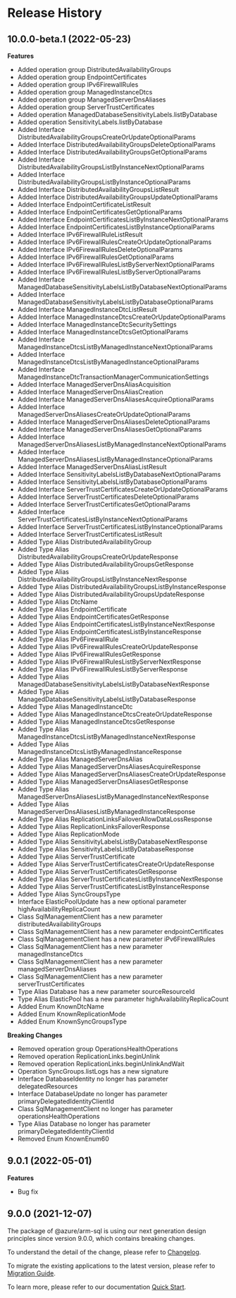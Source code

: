 # Release History
    
## 10.0.0-beta.1 (2022-05-23)
    
**Features**

  - Added operation group DistributedAvailabilityGroups
  - Added operation group EndpointCertificates
  - Added operation group IPv6FirewallRules
  - Added operation group ManagedInstanceDtcs
  - Added operation group ManagedServerDnsAliases
  - Added operation group ServerTrustCertificates
  - Added operation ManagedDatabaseSensitivityLabels.listByDatabase
  - Added operation SensitivityLabels.listByDatabase
  - Added Interface DistributedAvailabilityGroupsCreateOrUpdateOptionalParams
  - Added Interface DistributedAvailabilityGroupsDeleteOptionalParams
  - Added Interface DistributedAvailabilityGroupsGetOptionalParams
  - Added Interface DistributedAvailabilityGroupsListByInstanceNextOptionalParams
  - Added Interface DistributedAvailabilityGroupsListByInstanceOptionalParams
  - Added Interface DistributedAvailabilityGroupsListResult
  - Added Interface DistributedAvailabilityGroupsUpdateOptionalParams
  - Added Interface EndpointCertificateListResult
  - Added Interface EndpointCertificatesGetOptionalParams
  - Added Interface EndpointCertificatesListByInstanceNextOptionalParams
  - Added Interface EndpointCertificatesListByInstanceOptionalParams
  - Added Interface IPv6FirewallRuleListResult
  - Added Interface IPv6FirewallRulesCreateOrUpdateOptionalParams
  - Added Interface IPv6FirewallRulesDeleteOptionalParams
  - Added Interface IPv6FirewallRulesGetOptionalParams
  - Added Interface IPv6FirewallRulesListByServerNextOptionalParams
  - Added Interface IPv6FirewallRulesListByServerOptionalParams
  - Added Interface ManagedDatabaseSensitivityLabelsListByDatabaseNextOptionalParams
  - Added Interface ManagedDatabaseSensitivityLabelsListByDatabaseOptionalParams
  - Added Interface ManagedInstanceDtcListResult
  - Added Interface ManagedInstanceDtcsCreateOrUpdateOptionalParams
  - Added Interface ManagedInstanceDtcSecuritySettings
  - Added Interface ManagedInstanceDtcsGetOptionalParams
  - Added Interface ManagedInstanceDtcsListByManagedInstanceNextOptionalParams
  - Added Interface ManagedInstanceDtcsListByManagedInstanceOptionalParams
  - Added Interface ManagedInstanceDtcTransactionManagerCommunicationSettings
  - Added Interface ManagedServerDnsAliasAcquisition
  - Added Interface ManagedServerDnsAliasCreation
  - Added Interface ManagedServerDnsAliasesAcquireOptionalParams
  - Added Interface ManagedServerDnsAliasesCreateOrUpdateOptionalParams
  - Added Interface ManagedServerDnsAliasesDeleteOptionalParams
  - Added Interface ManagedServerDnsAliasesGetOptionalParams
  - Added Interface ManagedServerDnsAliasesListByManagedInstanceNextOptionalParams
  - Added Interface ManagedServerDnsAliasesListByManagedInstanceOptionalParams
  - Added Interface ManagedServerDnsAliasListResult
  - Added Interface SensitivityLabelsListByDatabaseNextOptionalParams
  - Added Interface SensitivityLabelsListByDatabaseOptionalParams
  - Added Interface ServerTrustCertificatesCreateOrUpdateOptionalParams
  - Added Interface ServerTrustCertificatesDeleteOptionalParams
  - Added Interface ServerTrustCertificatesGetOptionalParams
  - Added Interface ServerTrustCertificatesListByInstanceNextOptionalParams
  - Added Interface ServerTrustCertificatesListByInstanceOptionalParams
  - Added Interface ServerTrustCertificatesListResult
  - Added Type Alias DistributedAvailabilityGroup
  - Added Type Alias DistributedAvailabilityGroupsCreateOrUpdateResponse
  - Added Type Alias DistributedAvailabilityGroupsGetResponse
  - Added Type Alias DistributedAvailabilityGroupsListByInstanceNextResponse
  - Added Type Alias DistributedAvailabilityGroupsListByInstanceResponse
  - Added Type Alias DistributedAvailabilityGroupsUpdateResponse
  - Added Type Alias DtcName
  - Added Type Alias EndpointCertificate
  - Added Type Alias EndpointCertificatesGetResponse
  - Added Type Alias EndpointCertificatesListByInstanceNextResponse
  - Added Type Alias EndpointCertificatesListByInstanceResponse
  - Added Type Alias IPv6FirewallRule
  - Added Type Alias IPv6FirewallRulesCreateOrUpdateResponse
  - Added Type Alias IPv6FirewallRulesGetResponse
  - Added Type Alias IPv6FirewallRulesListByServerNextResponse
  - Added Type Alias IPv6FirewallRulesListByServerResponse
  - Added Type Alias ManagedDatabaseSensitivityLabelsListByDatabaseNextResponse
  - Added Type Alias ManagedDatabaseSensitivityLabelsListByDatabaseResponse
  - Added Type Alias ManagedInstanceDtc
  - Added Type Alias ManagedInstanceDtcsCreateOrUpdateResponse
  - Added Type Alias ManagedInstanceDtcsGetResponse
  - Added Type Alias ManagedInstanceDtcsListByManagedInstanceNextResponse
  - Added Type Alias ManagedInstanceDtcsListByManagedInstanceResponse
  - Added Type Alias ManagedServerDnsAlias
  - Added Type Alias ManagedServerDnsAliasesAcquireResponse
  - Added Type Alias ManagedServerDnsAliasesCreateOrUpdateResponse
  - Added Type Alias ManagedServerDnsAliasesGetResponse
  - Added Type Alias ManagedServerDnsAliasesListByManagedInstanceNextResponse
  - Added Type Alias ManagedServerDnsAliasesListByManagedInstanceResponse
  - Added Type Alias ReplicationLinksFailoverAllowDataLossResponse
  - Added Type Alias ReplicationLinksFailoverResponse
  - Added Type Alias ReplicationMode
  - Added Type Alias SensitivityLabelsListByDatabaseNextResponse
  - Added Type Alias SensitivityLabelsListByDatabaseResponse
  - Added Type Alias ServerTrustCertificate
  - Added Type Alias ServerTrustCertificatesCreateOrUpdateResponse
  - Added Type Alias ServerTrustCertificatesGetResponse
  - Added Type Alias ServerTrustCertificatesListByInstanceNextResponse
  - Added Type Alias ServerTrustCertificatesListByInstanceResponse
  - Added Type Alias SyncGroupsType
  - Interface ElasticPoolUpdate has a new optional parameter highAvailabilityReplicaCount
  - Class SqlManagementClient has a new parameter distributedAvailabilityGroups
  - Class SqlManagementClient has a new parameter endpointCertificates
  - Class SqlManagementClient has a new parameter iPv6FirewallRules
  - Class SqlManagementClient has a new parameter managedInstanceDtcs
  - Class SqlManagementClient has a new parameter managedServerDnsAliases
  - Class SqlManagementClient has a new parameter serverTrustCertificates
  - Type Alias Database has a new parameter sourceResourceId
  - Type Alias ElasticPool has a new parameter highAvailabilityReplicaCount
  - Added Enum KnownDtcName
  - Added Enum KnownReplicationMode
  - Added Enum KnownSyncGroupsType

**Breaking Changes**

  - Removed operation group OperationsHealthOperations
  - Removed operation ReplicationLinks.beginUnlink
  - Removed operation ReplicationLinks.beginUnlinkAndWait
  - Operation SyncGroups.listLogs has a new signature
  - Interface DatabaseIdentity no longer has parameter delegatedResources
  - Interface DatabaseUpdate no longer has parameter primaryDelegatedIdentityClientId
  - Class SqlManagementClient no longer has parameter operationsHealthOperations
  - Type Alias Database no longer has parameter primaryDelegatedIdentityClientId
  - Removed Enum KnownEnum60
    
## 9.0.1 (2022-05-01)

**Features**

  - Bug fix

## 9.0.0 (2021-12-07)

The package of @azure/arm-sql is using our next generation design principles since version 9.0.0, which contains breaking changes.

To understand the detail of the change, please refer to [Changelog](https://aka.ms/js-track2-changelog).

To migrate the existing applications to the latest version, please refer to [Migration Guide](https://aka.ms/js-track2-migration-guide).

To learn more, please refer to our documentation [Quick Start](https://aka.ms/js-track2-quickstart).
